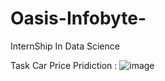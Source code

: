 # Oasis-Infobyte-
InternShip In Data Science 

Task Car Price Pridiction :
![image](https://github.com/Shivam-7800/Oasis-Infobyte-/assets/85841071/3e4677ea-d7b4-4fde-8b6c-5ad7a6a0eee9)


